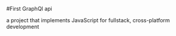 #First GraphQl api

a project that implements JavaScript for fullstack, cross-platform development

